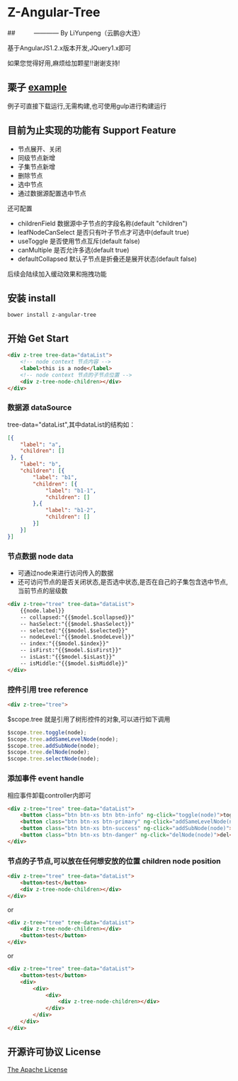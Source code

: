 # Z-Angular-Tree
##　　　———— By LiYunpeng（云鹏@大连）

基于AngularJS1.2.x版本开发,JQuery1.x即可

如果您觉得好用,麻烦给加颗星!!谢谢支持!


## 栗子 [example](http://pop-lee.github.io/z-angular-tree/example/index.html)
例子可直接下载运行,无需构建,也可使用gulp进行构建运行


## 目前为止实现的功能有 Support Feature
* 节点展开、关闭
* 同级节点新增
* 子集节点新增
* 删除节点
* 选中节点
* 通过数据源配置选中节点

还可配置
* childrenField 数据源中子节点的字段名称(default "children")
* leafNodeCanSelect 是否只有叶子节点才可选中(default true)
* useToggle 是否使用节点互斥(default false)
* canMultiple 是否允许多选(default true)
* defaultCollapsed 默认子节点是折叠还是展开状态(default false)

后续会陆续加入缓动效果和拖拽功能

## 安装 install
```
bower install z-angular-tree
```

## 开始 Get Start

```html
<div z-tree tree-data="dataList">
    <!-- node context 节点内容 -->
    <label>this is a node</label>
    <!-- node context 节点的子节点位置 -->
    <div z-tree-node-children></div>
</div>
```


### 数据源 dataSource
tree-data="dataList",其中dataList的结构如：
```json
[{
    "label": "a",
    "children": []
 }, {
    "label": "b",
    "children": [{
        "label": "b1",
        "children": [{
            "label": "b1-1",
            "children": []
        },{
            "label": "b1-2",
            "children": []
        }]
    }]
}]
```

### 节点数据 node data
* 可通过node来进行访问传入的数据
* 还可访问节点的是否关闭状态,是否选中状态,是否在自己的子集包含选中节点,当前节点的层级数
```html
<div z-tree="tree" tree-data="dataList">
    {{node.label}}
    -- collapsed:"{{$model.$collapsed}}"
    -- hasSelect:"{{$model.$hasSelect}}"
    -- selected:"{{$model.$selected}}"
    -- nodeLevel:"{{$model.$nodeLevel}}"
    -- index:"{{$model.$index}}"
    -- isFirst:"{{$model.$isFirst}}"
    -- isLast:"{{$model.$isLast}}"
    -- isMiddle:"{{$model.$isMiddle}}"
</div>
```

### 控件引用 tree reference
```html
<div z-tree="tree">
```
$scope.tree 就是引用了树形控件的对象,可以进行如下调用
```javascript
$scope.tree.toggle(node);
$scope.tree.addSameLevelNode(node);
$scope.tree.addSubNode(node);
$scope.tree.delNode(node);
$scope.tree.selectNode(node);
```


### 添加事件 event handle
相应事件卸载controller内即可
```html
<div z-tree="tree" tree-data="dataList">
    <button class="btn btn-xs btn btn-info" ng-click="toggle(node)">toggle</button>
    <button class="btn btn-xs btn-primary" ng-click="addSameLevelNode(node)">add</button>
    <button class="btn btn-xs btn-success" ng-click="addSubNode(node)">add sub</button>
    <button class="btn btn-xs btn-danger" ng-click="delNode(node)">del</button>
</div>
```

### 节点的子节点,可以放在任何想安放的位置 children node position
```html
<div z-tree="tree" tree-data="dataList">
    <button>test</button>
    <div z-tree-node-children></div>
</div>
```
or
```html
<div z-tree="tree" tree-data="dataList">
    <div z-tree-node-children></div>
    <button>test</button>
</div>
```
or
```html
<div z-tree="tree" tree-data="dataList">
    <button>test</button>
    <div>
        <div>
            <div>
                <div z-tree-node-children></div>
            </div>
        </div>
    </div>
</div>
```

## 开源许可协议 License
[The Apache License](https://github.com/pop-lee/z-angular-tree/blob/master/LICENSE)